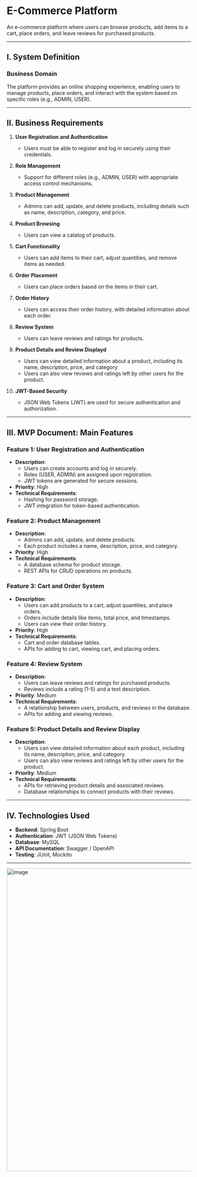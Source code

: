 # E-Commerce Platform

An e-commerce platform where users can browse products, add items to a cart, place orders, and leave reviews for purchased products.

---

## **I. System Definition**

### **Business Domain**
The platform provides an online shopping experience, enabling users to manage products, place orders, and interact with the system based on specific roles (e.g., ADMIN, USER).

---

## **II. Business Requirements**

1. **User Registration and Authentication**
   - Users must be able to register and log in securely using their credentials.

2. **Role Management**
   - Support for different roles (e.g., ADMIN, USER) with appropriate access control mechanisms.

3. **Product Management**
   - Admins can add, update, and delete products, including details such as name, description, category, and price.

4. **Product Browsing**
   - Users can view a catalog of products.

5. **Cart Functionality**
   - Users can add items to their cart, adjust quantities, and remove items as needed.

6. **Order Placement**
   - Users can place orders based on the items in their cart.

7. **Order History**
   - Users can access their order history, with detailed information about each order.

8. **Review System**
   - Users can leave reviews and ratings for products.

9. **Product Details and Review Displayd**
   - Users can view detailed information about a product, including its name, description, price, and category
   - Users can also view reviews and ratings left by other users for the product.

10. **JWT-Based Security**
    - JSON Web Tokens (JWT) are used for secure authentication and authorization.

---

## **III. MVP Document: Main Features**

### **Feature 1: User Registration and Authentication**
- **Description**:
  - Users can create accounts and log in securely.
  - Roles (USER, ADMIN) are assigned upon registration.
  - JWT tokens are generated for secure sessions.
- **Priority**: High
- **Technical Requirements**:
  - Hashing for password storage.
  - JWT integration for token-based authentication.

### **Feature 2: Product Management**
- **Description**:
  - Admins can add, update, and delete products.
  - Each product includes a name, description, price, and category.
- **Priority**: High
- **Technical Requirements**:
  - A database schema for product storage.
  - REST APIs for CRUD operations on products.

### **Feature 3: Cart and Order System**
- **Description**:
  - Users can add products to a cart, adjust quantities, and place orders.
  - Orders include details like items, total price, and timestamps.
  - Users can view their order history.
- **Priority**: High
- **Technical Requirements**:
  - Cart and order database tables.
  - APIs for adding to cart, viewing cart, and placing orders.

### **Feature 4: Review System**
- **Description**:
  - Users can leave reviews and ratings for purchased products.
  - Reviews include a rating (1-5) and a text description.
- **Priority**: Medium
- **Technical Requirements**:
  - A relationship between users, products, and reviews in the database.
  - APIs for adding and viewing reviews.

### **Feature 5: Product Details and Review Display**
- **Description**:
  - Users can view detailed information about each product, including its name, description, price, and category.
  - Users can also view reviews and ratings left by other users for the product.
- **Priority**: Medium
- **Technical Requirements**:
  - APIs for retrieving product details and associated reviews.
  - Database relationships to connect products with their reviews.

---

## **IV. Technologies Used**
- **Backend**: Spring Boot
- **Authentication**: JWT (JSON Web Tokens)
- **Database**: MySQL 
- **API Documentation**: Swagger / OpenAPI
- **Testing**: JUnit, Mockito

---
<img width="827" alt="image" src="https://github.com/user-attachments/assets/df007270-8f63-4866-81b6-4f4066728c0e" />

